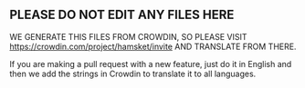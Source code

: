 ## PLEASE DO NOT EDIT ANY FILES HERE

WE GENERATE THIS FILES FROM CROWDIN, SO PLEASE VISIT https://crowdin.com/project/hamsket/invite AND TRANSLATE FROM THERE.

If you are making a pull request with a new feature, just do it in English and then we add the strings in Crowdin to translate it to all languages.
